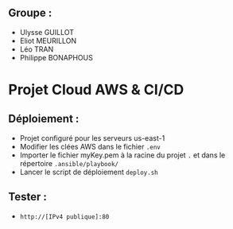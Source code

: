 ## Groupe :
* Ulysse GUILLOT
* Eliot MEURILLON
* Léo TRAN
* Philippe BONAPHOUS

# Projet Cloud AWS & CI/CD

## Déploiement :

* Projet configuré pour les serveurs us-east-1
* Modifier les clées AWS dans le fichier `.env`
* Importer le fichier myKey.pem à la racine du projet `.` et dans le répertoire `.ansible/playbook/`
* Lancer le script de déploiement `deploy.sh`

## Tester :

* `http://[IPv4 publique]:80`
